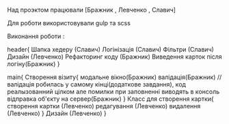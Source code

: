 Над проэктом працювали [Бражник , Левченко , Славич]

Для роботи використовували gulp та scss

Виконання роботи :

header{
    Шапка хедеру (Славич)
    Логінізація (Славич)
    Фільтри (Славич)
    Дизайн (Левченко)
    Рефакторинг коду (Бражник)
    Виведення карток після логіну(Бражник)
}

main{
    Створення візиту{
        модальне вікно(Бражник)
        валідація(Бражник)
        //валідація робилась у самому кінці(додаткове завдання), код реалызованний цілком але помилки при заповненні виводять в консоль
        відправка об'єкту на сервер(Бражник)
    }
    Класс для створення картки{
        створення картки (Левченко)
        редагування (Левченко)
        видалення (Левченко)
    }
    Дизайн (Левченко)
}


